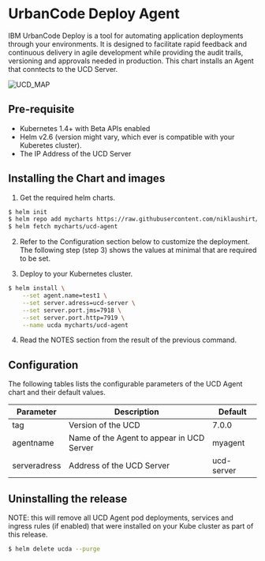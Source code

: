 # UrbanCode Deploy Agent

IBM UrbanCode Deploy is a tool for automating application deployments through your environments. It is designed to facilitate rapid feedback and continuous delivery in agile development while providing the audit trails, versioning and approvals needed in production.
This chart installs an Agent that conntects to the UCD Server.

![UCD_MAP](https://developer.ibm.com/urbancode/wp-content/themes/projectnext-urbancode/images/products/deploy/deploy-infographic.png)


## Pre-requisite

- Kubernetes 1.4+ with Beta APIs enabled
- Helm v2.6  (version might vary, which ever is compatible with your Kuberetes cluster).
- The IP Address of the UCD Server

## Installing the Chart and images

1. Get the required helm charts.

  ```sh
  $ helm init
  $ helm repo add mycharts https://raw.githubusercontent.com/niklaushirt/charts/master/helm/charts/repo/stable/
  $ helm fetch mycharts/ucd-agent
  ```

2. Refer to the Configuration section below to customize the deployment. The following step (step 3) shows the values at minimal that are required to be set.

3. Deploy to your Kubernetes cluster.

  ```sh
  $ helm install \
      --set agent.name=test1 \
      --set server.adress=ucd-server \
      --set server.port.jms=7918 \
      --set server.port.http=7919 \
      --name ucda mycharts/ucd-agent
  ```

4. Read the NOTES section from the result of the previous command.

## Configuration

The following tables lists the configurable parameters of the UCD Agent chart and their default values.

Parameter                     | Description                                                                                        |  Default
----------------------------- | ---------------------------------------------------------------------------------------------------| ---------------------
tag | Version of the UCD | 7.0.0                                                                                                            
agentname                    | Name of the Agent to appear in UCD Server | myagent
serveradress                    | Address of the UCD Server | ucd-server


## Uninstalling the release

NOTE: this will remove all UCD Agent pod deployments, services and ingress rules (if enabled) that were installed on your Kube cluster as part of this release.

```sh
$ helm delete ucda --purge
```
